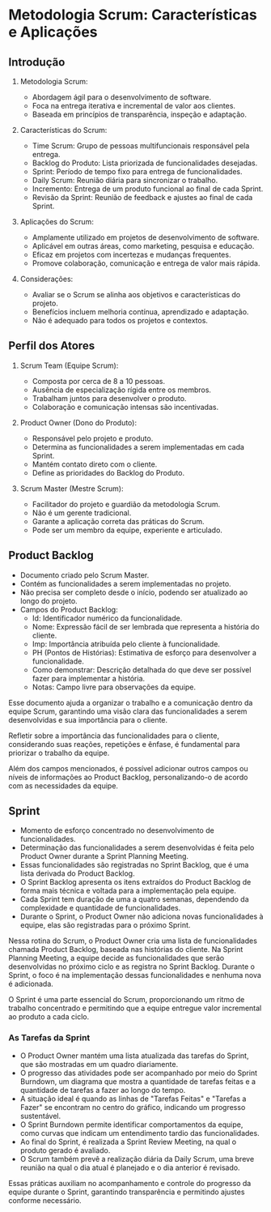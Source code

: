 # Metodologia Scrum: Características e Aplicações

## Introdução

1. Metodologia Scrum:
   - Abordagem ágil para o desenvolvimento de software.
   - Foca na entrega iterativa e incremental de valor aos clientes.
   - Baseada em princípios de transparência, inspeção e adaptação.

2. Características do Scrum:
   - Time Scrum: Grupo de pessoas multifuncionais responsável pela entrega.
   - Backlog do Produto: Lista priorizada de funcionalidades desejadas.
   - Sprint: Período de tempo fixo para entrega de funcionalidades.
   - Daily Scrum: Reunião diária para sincronizar o trabalho.
   - Incremento: Entrega de um produto funcional ao final de cada Sprint.
   - Revisão da Sprint: Reunião de feedback e ajustes ao final de cada Sprint.

3. Aplicações do Scrum:
   - Amplamente utilizado em projetos de desenvolvimento de software.
   - Aplicável em outras áreas, como marketing, pesquisa e educação.
   - Eficaz em projetos com incertezas e mudanças frequentes.
   - Promove colaboração, comunicação e entrega de valor mais rápida.

4. Considerações:
   - Avaliar se o Scrum se alinha aos objetivos e características do projeto.
   - Benefícios incluem melhoria contínua, aprendizado e adaptação.
   - Não é adequado para todos os projetos e contextos.

## Perfil dos Atores

1. Scrum Team (Equipe Scrum):
   - Composta por cerca de 8 a 10 pessoas.
   - Ausência de especialização rígida entre os membros.
   - Trabalham juntos para desenvolver o produto.
   - Colaboração e comunicação intensas são incentivadas.

2. Product Owner (Dono do Produto):
   - Responsável pelo projeto e produto.
   - Determina as funcionalidades a serem implementadas em cada Sprint.
   - Mantém contato direto com o cliente.
   - Define as prioridades do Backlog do Produto.

3. Scrum Master (Mestre Scrum):
   - Facilitador do projeto e guardião da metodologia Scrum.
   - Não é um gerente tradicional.
   - Garante a aplicação correta das práticas do Scrum.
   - Pode ser um membro da equipe, experiente e articulado.

## Product Backlog

- Documento criado pelo Scrum Master.
- Contém as funcionalidades a serem implementadas no projeto.
- Não precisa ser completo desde o início, podendo ser atualizado ao longo do projeto.
- Campos do Product Backlog:
  - Id: Identificador numérico da funcionalidade.
  - Nome: Expressão fácil de ser lembrada que representa a história do cliente.
  - Imp: Importância atribuída pelo cliente à funcionalidade.
  - PH (Pontos de Histórias): Estimativa de esforço para desenvolver a funcionalidade.
  - Como demonstrar: Descrição detalhada do que deve ser possível fazer para implementar a história.
  - Notas: Campo livre para observações da equipe.

Esse documento ajuda a organizar o trabalho e a comunicação dentro da equipe Scrum, garantindo uma visão clara das funcionalidades a serem desenvolvidas e sua importância para o cliente.

Refletir sobre a importância das funcionalidades para o cliente, considerando suas reações, repetições e ênfase, é fundamental para priorizar o trabalho da equipe.

Além dos campos mencionados, é possível adicionar outros campos ou níveis de informações ao Product Backlog, personalizando-o de acordo com as necessidades da equipe.

## Sprint

- Momento de esforço concentrado no desenvolvimento de funcionalidades.
- Determinação das funcionalidades a serem desenvolvidas é feita pelo Product Owner durante a Sprint Planning Meeting.
- Essas funcionalidades são registradas no Sprint Backlog, que é uma lista derivada do Product Backlog.
- O Sprint Backlog apresenta os itens extraídos do Product Backlog de forma mais técnica e voltada para a implementação pela equipe.
- Cada Sprint tem duração de uma a quatro semanas, dependendo da complexidade e quantidade de funcionalidades.
- Durante o Sprint, o Product Owner não adiciona novas funcionalidades à equipe, elas são registradas para o próximo Sprint.

Nessa rotina do Scrum, o Product Owner cria uma lista de funcionalidades chamada Product Backlog, baseada nas histórias do cliente. Na Sprint Planning Meeting, a equipe decide as funcionalidades que serão desenvolvidas no próximo ciclo e as registra no Sprint Backlog. Durante o Sprint, o foco é na implementação dessas funcionalidades e nenhuma nova é adicionada.

O Sprint é uma parte essencial do Scrum, proporcionando um ritmo de trabalho concentrado e permitindo que a equipe entregue valor incremental ao produto a cada ciclo.

### As Tarefas da Sprint

- O Product Owner mantém uma lista atualizada das tarefas do Sprint, que são mostradas em um quadro diariamente.
- O progresso das atividades pode ser acompanhado por meio do Sprint Burndown, um diagrama que mostra a quantidade de tarefas feitas e a quantidade de tarefas a fazer ao longo do tempo.
- A situação ideal é quando as linhas de "Tarefas Feitas" e "Tarefas a Fazer" se encontram no centro do gráfico, indicando um progresso sustentável.
- O Sprint Burndown permite identificar comportamentos da equipe, como curvas que indicam um entendimento tardio das funcionalidades.
- Ao final do Sprint, é realizada a Sprint Review Meeting, na qual o produto gerado é avaliado.
- O Scrum também prevê a realização diária da Daily Scrum, uma breve reunião na qual o dia atual é planejado e o dia anterior é revisado.

Essas práticas auxiliam no acompanhamento e controle do progresso da equipe durante o Sprint, garantindo transparência e permitindo ajustes conforme necessário.

